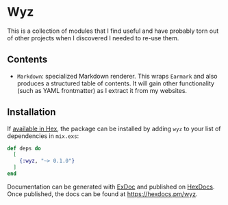 # Wyz

This is a collection of modules that I find useful and have probably torn out of
other projects when I discovered I needed to re-use them.

## Contents

- `Markdown`: specialized Markdown renderer. This wraps `Earmark` and also
  produces a structured table of contents. It will gain other functionality
  (such as YAML frontmatter) as I extract it from my websites.

## Installation

If [available in Hex](https://hex.pm/docs/publish), the package can be installed
by adding `wyz` to your list of dependencies in `mix.exs`:

```elixir
def deps do
  [
    {:wyz, "~> 0.1.0"}
  ]
end
```

Documentation can be generated with [ExDoc](https://github.com/elixir-lang/ex_doc)
and published on [HexDocs](https://hexdocs.pm). Once published, the docs can
be found at <https://hexdocs.pm/wyz>.
